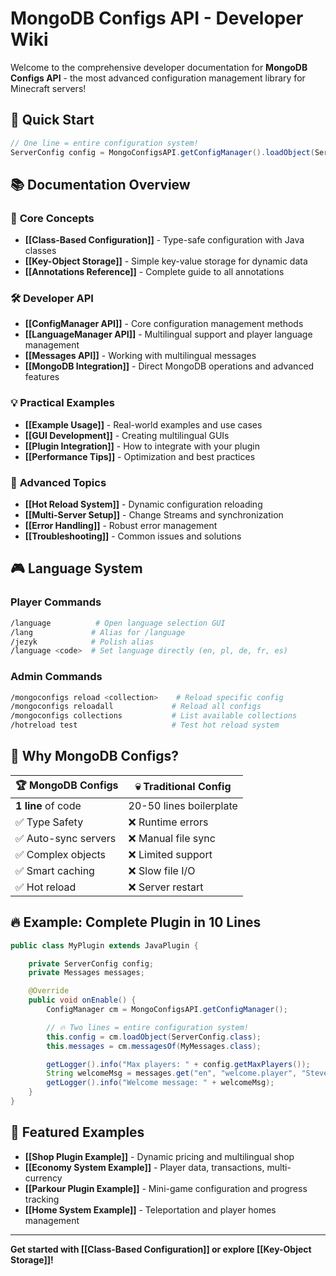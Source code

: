 # MongoDB Configs API - Developer Wiki

Welcome to the comprehensive developer documentation for **MongoDB Configs API** - the most advanced configuration management library for Minecraft servers!

## 🚀 Quick Start

```java
// One line = entire configuration system!
ServerConfig config = MongoConfigsAPI.getConfigManager().loadObject(ServerConfig.class);
```

## 📚 Documentation Overview

### 🎯 **Core Concepts**
- **[[Class-Based Configuration]]** - Type-safe configuration with Java classes
- **[[Key-Object Storage]]** - Simple key-value storage for dynamic data
- **[[Annotations Reference]]** - Complete guide to all annotations

### 🛠️ **Developer API**
- **[[ConfigManager API]]** - Core configuration management methods
- **[[LanguageManager API]]** - Multilingual support and player language management
- **[[Messages API]]** - Working with multilingual messages
- **[[MongoDB Integration]]** - Direct MongoDB operations and advanced features

### 💡 **Practical Examples**
- **[[Example Usage]]** - Real-world examples and use cases
- **[[GUI Development]]** - Creating multilingual GUIs
- **[[Plugin Integration]]** - How to integrate with your plugin
- **[[Performance Tips]]** - Optimization and best practices

### 🔧 **Advanced Topics**
- **[[Hot Reload System]]** - Dynamic configuration reloading
- **[[Multi-Server Setup]]** - Change Streams and synchronization
- **[[Error Handling]]** - Robust error management
- **[[Troubleshooting]]** - Common issues and solutions

## 🎮 **Language System**

### Player Commands
```bash
/language          # Open language selection GUI
/lang             # Alias for /language
/jezyk            # Polish alias
/language <code>  # Set language directly (en, pl, de, fr, es)
```

### Admin Commands
```bash
/mongoconfigs reload <collection>    # Reload specific config
/mongoconfigs reloadall             # Reload all configs
/mongoconfigs collections           # List available collections
/hotreload test                     # Test hot reload system
```

## 💎 **Why MongoDB Configs?**

| 🏆 MongoDB Configs | 💀 Traditional Config |
|-------------------|---------------------|
| **1 line** of code | 20-50 lines boilerplate |
| ✅ Type Safety | ❌ Runtime errors |
| ✅ Auto-sync servers | ❌ Manual file sync |
| ✅ Complex objects | ❌ Limited support |
| ✅ Smart caching | ❌ Slow file I/O |
| ✅ Hot reload | ❌ Server restart |

## 🔥 **Example: Complete Plugin in 10 Lines**

```java
public class MyPlugin extends JavaPlugin {

    private ServerConfig config;
    private Messages messages;

    @Override
    public void onEnable() {
        ConfigManager cm = MongoConfigsAPI.getConfigManager();

        // 🔥 Two lines = entire configuration system!
        this.config = cm.loadObject(ServerConfig.class);                    // ⚡
        this.messages = cm.messagesOf(MyMessages.class);                   // ⚡

        getLogger().info("Max players: " + config.getMaxPlayers());
        String welcomeMsg = messages.get("en", "welcome.player", "Steve");
        getLogger().info("Welcome message: " + welcomeMsg);
    }
}
```

## 🌟 **Featured Examples**

- **[[Shop Plugin Example]]** - Dynamic pricing and multilingual shop
- **[[Economy System Example]]** - Player data, transactions, multi-currency
- **[[Parkour Plugin Example]]** - Mini-game configuration and progress tracking
- **[[Home System Example]]** - Teleportation and player homes management

---

**Get started with [[Class-Based Configuration]] or explore [[Key-Object Storage]]!**